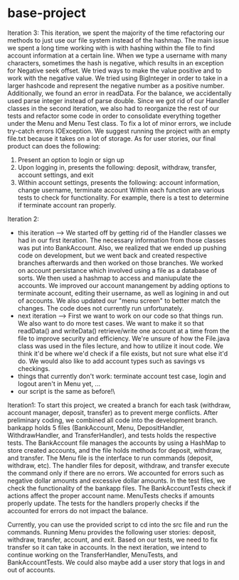 # base-project
Iteration 3:
This iteration, we spent the majority of the time refactoring our methods to just use our file system instead of the hashmap. The main issue we spent a long time working with is with hashing within the file to find account information at a certain line. When we type a username with many characters, sometimes the hash is negative, which results in an exception for Negative seek offset. We tried ways to make the value positive and to work with the negative value. We tried using BigInteger in order to take in a larger hashcode and represent the negative number as a positive number. Additionally, we found an error in readData. For the balance, we accidentally used parse integer instead of parse double. Since we got rid of our Handler classes in the second iteration, we also had to reorganize the rest of our tests and refactor some code in order to consolidate everything together under the Menu and Menu Test class. To fix a lot of minor errors, we include try-catch errors IOException. 
We suggest running the project with an empty file.txt because it takes on a lot of storage. As for user stories, our final product can does the following:
1. Present an option to login or sign up
2. Upon logging in, presents the following: deposit, withdraw, transfer, account settings, and exit
3. Within account settings, presents the following: account information, change username, terminate account
Within each function are various tests to check for functionality. For example, there is a test to determine if terminate account ran properly.

Iteration 2:
- this iteration --> We started off by getting rid of the Handler classes we had in our first iteration. The necessary information from those classes was put into BankAccount. Also, we realized that we ended up pushing code on development, but we went back and created respective branches afterwards and then worked on those branches. We worked on account persistance which involved using a file as a database of sorts. We then used a hashmap to access and maniupulate the accounts. We improved our account manangement by adding options to terminate account, editing their username, as well as logining in and out of accounts. We also updated our "menu screen" to better match the changes. The code does not currently run unfortunately. 
- next iteration -->  First we want to work on our code so that things run. We also want to do more test cases. We want to make it so that readData() and writeData() retrieve/write one account at a time from the file to improve security and efficiency. We're unsure of how the File.java class was used in the files lecture, and how to utilize it inout code. We think it'd be where we'd check if a file exists, but not sure what else it'd do. We would also like to add account types such as savings vs checkings.
- things that currently don't work: terminate account test case, login and logout aren't in Menu yet, ...
- our script is the same as before!\

Iteration1:
To start this project, we created a branch for each task (withdraw, account manager, deposit, transfer) as to prevent merge conflicts. After preliminary coding, we combined all code into the development branch. bankapp holds 5 files (BankAccount, Menu, DepositHandler, WithdrawHandler, and TransferHandler), and tests holds the respective tests. The BankAccount file manages the accounts by using a HashMap to store created accounts, and the file holds methods for deposit, withdraw, and transfer. The Menu file is the interface to run commands (deposit, withdraw, etc). The handler files for deposit, withdraw, and transfer execute the command only if there are no errors. We accounted for errors such as negative dollar amounts and excessive dollar amounts. In the test files, we check the functionality of the bankapp files. The BankAccountTests check if actions affect the proper account name. MenuTests checks if amounts properly update. The tests for the handlers properly checks if the accounted for errors do not impact the balance.

Currently, you can use the provided script to cd into the src file and run the commands. Running Menu provides the following user stories: deposit, withdraw, transfer, account, and exit. Based on our tests, we need to fix transfer so it can take in accounts. In the next iteration, we intend to continue working on the TransferHandler, MenuTests, and BankAccountTests. We could also maybe add a user story that logs in and out of accounts.
